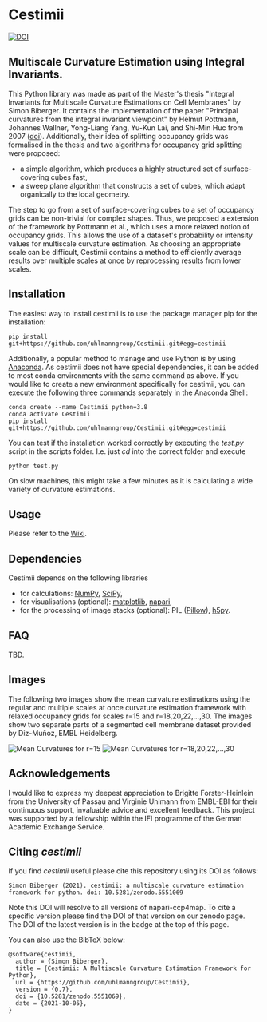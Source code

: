 # Cestimii
[![DOI](https://zenodo.org/badge/408471581.svg)](https://zenodo.org/badge/latestdoi/408471581)
## Multiscale Curvature Estimation using Integral Invariants.

This Python library was made as part of the Master's thesis "Integral Invariants for Multiscale Curvature Estimations on Cell Membranes" by Simon Biberger. It contains the implementation of the paper "Principal curvatures from the integral invariant viewpoint" by Helmut Pottmann, Johannes Wallner, Yong-Liang Yang, Yu-Kun Lai, and Shi-Min Huc from 2007 ([doi](https://doi.org/10.1016/j.cagd.2007.07.004)). Additionally, their idea of splitting occupancy grids was formalised in the thesis and two algorithms for occupancy grid splitting were proposed: 
* a simple algorithm, which produces a highly structured set of surface-covering cubes fast, 
* a sweep plane algorithm that constructs a set of cubes, which adapt organically to the local geometry.

The step to go from a set of surface-covering cubes to a set of occupancy grids can be non-trivial for complex shapes. Thus, we proposed a extension of the framework by Pottmann et al., which uses a more relaxed notion of occupancy grids. This allows the use of a dataset's probability or intensity values for multiscale curvature estimation. 
As choosing an appropriate scale can be difficult, Cestimii contains a method to efficiently average results over multiple scales at once by reprocessing results from lower scales.

## Installation
The easiest way to install cestimii is to use the package manager pip for the installation:
```
pip install git+https://github.com/uhlmanngroup/Cestimii.git#egg=cestimii
```
Additionally, a popular method to manage and use Python is by using [Anaconda](https://docs.anaconda.com/anaconda/install/index.html). As cestimii does not have special dependencies, it can be added to most conda environments with the same command as above. If you would like to create a new environment specifically for cestimii, you can execute the following three commands separately in the Anaconda Shell:
```
conda create --name Cestimii python=3.8
conda activate Cestimii
pip install git+https://github.com/uhlmanngroup/Cestimii.git#egg=cestimii
```
You can test if the installation worked correctly by executing the _test.py_ script in the scripts folder. I.e. just _cd_ into the correct folder and execute
```
python test.py
```
On slow machines, this might take a few minutes as it is calculating a wide variety of curvature estimations.

## Usage
Please refer to the [Wiki](https://github.com/uhlmanngroup/Cestimii/wiki).

## Dependencies
Cestimii depends on the following libraries
* for calculations: [NumPy](https://github.com/numpy/numpy), [SciPy](https://github.com/scipy/scipy),
* for visualisations (optional): [matplotlib](https://github.com/matplotlib/matplotlib), [napari](https://github.com/napari/napari),
* for the processing of image stacks (optional): PIL ([Pillow](https://github.com/python-pillow/Pillow)), [h5py](https://github.com/h5py/h5py).

## FAQ
TBD.

## Images
The following two images show the mean curvature estimations using the regular and multiple scales at once curvature estimation framework with relaxed occupancy grids for scales r=15 and r=18,20,22,...,30. The images show two separate parts of a segmented cell membrane dataset provided by Diz-Muñoz, EMBL Heidelberg. 

![Mean Curvatures for r=15](https://user-images.githubusercontent.com/89973708/132211418-41dbc97c-1138-48b1-b18b-8991d5ff8c87.png)
![Mean Curvatures for r=18,20,22,...,30](https://user-images.githubusercontent.com/89973708/132211425-ad8a623a-36ee-4e30-b62a-f91297d96fdf.png)

## Acknowledgements
I would like to express my deepest appreciation to Brigitte Forster-Heinlein from the University of Passau and Virginie Uhlmann from EMBL-EBI for their continuous support, invaluable advice and excellent feedback. 
This project was supported by a fellowship within the IFI programme of the German Academic Exchange Service.

## Citing _cestimii_
If you find _cestimii_ useful please cite this repository using its DOI as follows:

    Simon Biberger (2021). cestimii: a multiscale curvature estimation framework for python. doi: 10.5281/zenodo.5551069

Note this DOI will resolve to all versions of napari-ccp4map. To cite a specific version please find the DOI of that version on our zenodo page. The DOI of the latest version is in the badge at the top of this page.

You can also use the BibTeX below:
```
@software{cestimii,
  author = {Simon Biberger},
  title = {Cestimii: A Multiscale Curvature Estimation Framework for Python},
  url = {https://github.com/uhlmanngroup/Cestimii},
  version = {0.7},
  doi = {10.5281/zenodo.5551069},
  date = {2021-10-05},
}
```
